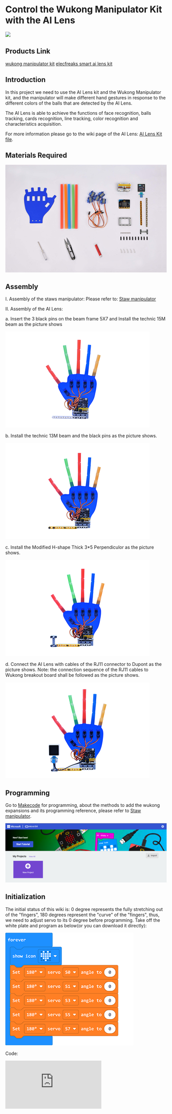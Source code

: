 # Control the Wukong Manipulator Kit with the AI Lens



![](./images/straw-manipulator-26.gif)

## Products Link

[wukong manipulator kit](https://shop.elecfreaks.com/products/elecfreaks-wukong-manipulator-kit?_pos=2&_sid=5727058f5&_ss=r)
[elecfreaks smart ai lens kit](https://shop.elecfreaks.com/products/elecfreaks-smart-ai-lens-kit?_pos=1&_sid=59be21b59&_ss=r)


## Introduction

In this project we need to use the AI Lens kit and the Wukong Manipulator kit, and the manipulator will make different hand gestures in response to the different colors of the balls that are detected by the AI Lens.

The AI Lens is able to achieve the functions of face recognition, balls tracking, cards recognition, line tracking, color recognition and characteristics acquisition.

For more information please go to the wiki page of the AI Lens: [AI Lens Kit file](https://elecfreaks.com/learn-en/microbitplanetX/ai/Plant_X_EF05035.html).

## Materials Required



![](./images/straw-manipulator-08-1.png)


## Assembly

Ⅰ. Assembly of the staws manipulator:
Please refer to: [Staw manipulator](./How-to-use-the-microbit-to-control-the-straw-manipulator.md)

Ⅱ. Assembly of the AI Lens:

a. Insert the 3 black pins on the beam frame 5X7 and Install the technic 15M beam as the picture shows

![](./images/straw-manipulator-27.png)

b. Install the technic 13M beam and the black pins as the picture shows.

![](./images/straw-manipulator-28.png)

c. Install the Modified H-shape Thick 3*5 Perpendiculor as the picture shows.

![](./images/straw-manipulator-29.png)

d. Connect the AI Lens with cables of the RJ11  connector to Dupont as the picture shows. Note: the connection sequence of the RJ11 cables to Wukong breakout board shall be followed as the picture shows.

![](./images/straw-manipulator-30.png)

## Programming

Go to  [Makecode](https://makecode.microbit.org) for programming, about the methods to add the wukong expansions and its programming reference, please refer to [Staw manipulator](https://www.elecfreaks.com/learn-cn/microbitKit/straw-manipulator/How-to-use-the-microbit-to-control-the-straw-manipulator.html).

![](./images/straw-manipulator-18.png)

## Initialization

The initial status of this wiki is: 0 degree represents the fully stretching out of the "fingers", 180 degrees represent the "curve" of the "fingers", thus, we need to adjust servo to its 0 degree before programming. Take off the white plate and program as below(or you can download it directly):

![](./images/straw-manipulator-17.png)

Code:

<div
    style={{
        position: 'relative',
        paddingBottom: '60%',
        overflow: 'hidden',
    }}
>
    <iframe
        src="https://makecode.microbit.org/_U9zgLViDgKKz"
        frameborder="0"
        sandbox="allow-popups allow-forms allow-scripts allow-same-origin"
        style={{
            position: 'absolute',
            width: '100%',
            height: '100%',
        }}
    />
</div>



After adjusting the angel of the servo, install the white plate and run the below code, of course you can program with the other gestures as you wish.



## Sample



![](./images/straw-manipulator-2-5.png)



Link: [Control the Wukong Manipulator Kit with the AI Lens](https://makecode.microbit.org/_4qKFUwW2k6jV)

You may also download it directly:

<div
    style={{
        position: 'relative',
        paddingBottom: '60%',
        overflow: 'hidden',
    }}
>
    <iframe
        src="https://makecode.microbit.org/_4qKFUwW2k6jV"
        frameborder="0"
        sandbox="allow-popups allow-forms allow-scripts allow-same-origin"
        style={{
            position: 'absolute',
            width: '100%',
            height: '100%',
        }}
    />
</div>



## FAQ

The straw manipulator uses a 180 degree servo, and the value range of the control servo block is: 0~180. After downloading the programmed micro:bit, turn on the power switch of the Wukong expansion board. For details on the use of the [Wukong expansion board](https://www.elecfreaks.com/learn-en/microbitExtensionModule/wukong.html), please refer to its related documentation.
